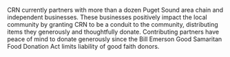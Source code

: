 CRN currently partners with more than a dozen Puget Sound area chain and independent businesses. These businesses positively impact the local community by granting CRN to be a conduit to the community, distributing items they generously and thoughtfully donate. Contributing partners have peace of mind to donate generously since the Bill Emerson Good Samaritan Food Donation Act limits liability of good faith donors.
